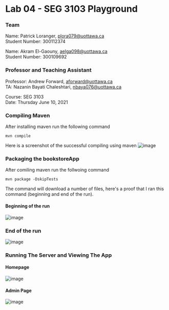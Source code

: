 
# Lab 04 - SEG 3103 Playground

### Team

Name: Patrick Loranger, plora079@uottawa.ca<br>
Student Number: 300112374<br>

Name: Akram El-Gaouny, aelga098@uottawa.ca<br>
Student Number: 300109692

### Professor and Teaching Assistant

Professor: Andrew Forward, aforward@uottawa.ca<br>
TA: Nazanin Bayati Chaleshtari, nbaya076@uottawa.ca<br>

Course: SEG 3103<br>
Date: Thursday June 10, 2021



### Compiling Maven

After installing maven run the following command
``` code 
mvn compile
```

Here is a screenshot of the successful compiling using maven
![image](https://user-images.githubusercontent.com/64698780/124795224-d1182c00-df1d-11eb-90db-910bb3e16ee8.png)


### Packaging the bookstoreApp

After comiling maven run the follwoing command
``` code 
mvn package -DskipTests
```

The command will download a number of files, here's a proof that I ran this command (beginning and end of the run).
#### Beginning of the run
![image](https://user-images.githubusercontent.com/64698780/124796160-d88c0500-df1e-11eb-977d-48a0d7c45004.png)
### End of the run
![image](https://user-images.githubusercontent.com/64698780/124796271-f9545a80-df1e-11eb-9b70-aa92d38d2e4d.png)


### Running The Server and Viewing The App

#### Homepage
![image](https://user-images.githubusercontent.com/64698780/124803013-94046780-df26-11eb-9cdb-a65969396ab8.png)

#### Admin Page
![image](https://user-images.githubusercontent.com/64698780/124803088-a9799180-df26-11eb-8cb1-88c329febda4.png)
